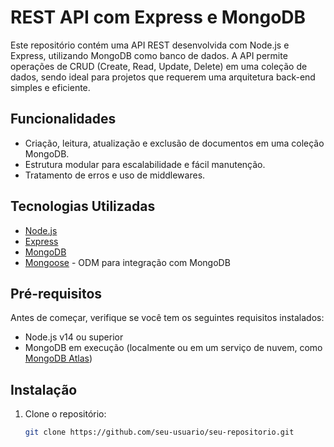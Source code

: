 # REST API com Express e MongoDB

Este repositório contém uma API REST desenvolvida com Node.js e Express, utilizando MongoDB como banco de dados. A API permite operações de CRUD (Create, Read, Update, Delete) em uma coleção de dados, sendo ideal para projetos que requerem uma arquitetura back-end simples e eficiente.

## Funcionalidades

- Criação, leitura, atualização e exclusão de documentos em uma coleção MongoDB.
- Estrutura modular para escalabilidade e fácil manutenção.
- Tratamento de erros e uso de middlewares.

## Tecnologias Utilizadas

- [Node.js](https://nodejs.org/)
- [Express](https://expressjs.com/)
- [MongoDB](https://www.mongodb.com/)
- [Mongoose](https://mongoosejs.com/) - ODM para integração com MongoDB

## Pré-requisitos

Antes de começar, verifique se você tem os seguintes requisitos instalados:

- Node.js v14 ou superior
- MongoDB em execução (localmente ou em um serviço de nuvem, como [MongoDB Atlas](https://www.mongodb.com/cloud/atlas))

## Instalação

1. Clone o repositório:

   ```bash
   git clone https://github.com/seu-usuario/seu-repositorio.git

